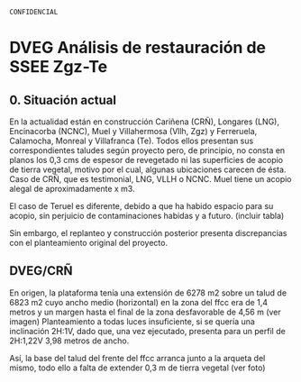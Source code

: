 `CONFIDENCIAL` 

# DVEG Análisis de restauración de SSEE Zgz-Te
## 0. Situación actual
En la actualidad están en construcción Cariñena (CRÑ), Longares (LNG), Encinacorba (NCNC), Muel y Villahermosa (Vllh, Zgz) y Ferreruela, Calamocha, Monreal y Villafranca (Te). Todos ellos presentan sus correspondientes taludes según proyecto pero, de principio, no consta en planos los 0,3 cms de espesor de revegetado ni las superficies de acopio de tierra vegetal, motivo por el cual, algunas ubicaciones carecen de ésta. Caso de CRÑ, que es testimonial, LNG, VLLH o NCNC. Muel tiene un acopio alegal de aproximadamente x m3. 

El caso de Teruel es diferente, debido a que ha habido espacio para su acopio, sin perjuicio de contaminaciones habidas y a futuro.
(incluir tabla)

Sin embargo, el replanteo y construcción posterior presenta discrepancias con el planteamiento original del proyecto.

## DVEG/CRÑ
En origen, la plataforma tenía una extensión de 6278 m2 sobre un talud de 6823 m2 cuyo ancho medio (horizontal) en la zona del ffcc era de 1,4 metros y un margen hasta el final de la zona desfavorable de 4,56 m  (ver imagen) Planteamiento a todas luces insuficiente, si se quería una inclinación 2H:1V, dado que, una vez ejecutado, presenta para un perfil de 2H:1,22V 3,98 metros de ancho.

Así, la base del talud del frente del ffcc arranca junto a la arqueta del mismo, todo ello a falta de extender 0,3 m de tierra vegetal (ver foto)






